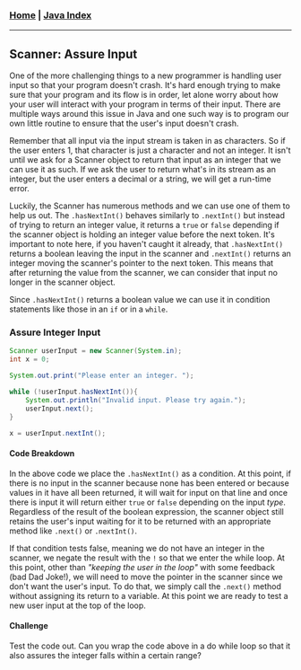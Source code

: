 <!---
layout: page
title: "Scanner Assure Input"
permalink: https://Carreiroa.github.io/ScannerAssureInput/
--->
### [Home](/index) | [Java Index](/JavaIndex)

---

## Scanner: Assure Input

One of the more challenging things to a new programmer is handling user input so that your program doesn't crash. It's hard enough trying to make sure that your program and its flow is in order, let alone worry about how your user will interact with your program in terms of their input. There are multiple ways around this issue in Java and one such way is to program our own little routine to ensure that the user's input doesn't crash.

Remember that all input via the input stream is taken in as characters. So if the user enters 1, that character is just a character and not an integer. It isn't until we ask for a Scanner object to return that input as an integer that we can use it as such. If we ask the user to return what's in its stream as an integer, but the user enters a decimal or a string, we will get a run-time error. 

Luckily, the Scanner has numerous methods and we can use one of them to help us out. The ```.hasNextInt()``` behaves similarly to ```.nextInt()``` but instead of trying to return an integer value, it returns a ```true``` or ```false``` depending if the scanner object is holding an integer value before the next token. It's important to note here, if you haven't caught it already, that ```.hasNextInt()``` returns a boolean leaving the input in the scanner and ```.nextInt()``` returns an integer moving the scanner's pointer to the next token. This means that after returning the value from the scanner, we can consider that input no longer in the scanner object.

Since ```.hasNextInt()``` returns a boolean value we can use it in condition statements like those in an ```if``` or in a ```while```. 
&NewLine;
&NewLine;
### Assure Integer Input
```java
Scanner userInput = new Scanner(System.in);
int x = 0;

System.out.print("Please enter an integer. ");

while (!userInput.hasNextInt()){
	System.out.println("Invalid input. Please try again.");
	userInput.next();
}

x = userInput.nextInt();
```

#### Code Breakdown
In the above code we place the ```.hasNextInt()``` as a condition. At this point, if there is no input in the scanner because none has been entered or because values in it have all been returned, it will wait for input on that line and once there is input it will return either ```true``` or ```false``` depending on the input *type*. Regardless of the result of the boolean expression, the scanner object still retains the user's input waiting for it to be returned with an appropriate method like ```.next()``` or ```.nextInt()```.

If that condition tests false, meaning we do not have an integer in the scanner, we negate the result with the ```!``` so that we enter the while loop. At this point, other than *"keeping the user in the loop"* with some feedback (bad Dad Joke!), we will need to move the pointer in the scanner since we don't want the user's input. To do that, we simply call the ```.next()``` method without assigning its return to a variable. At this point we are ready to test a new user input at the top of the loop.


#### Challenge
Test the code out. Can you wrap the code above in a do while loop so that it also assures the integer falls within a certain range?